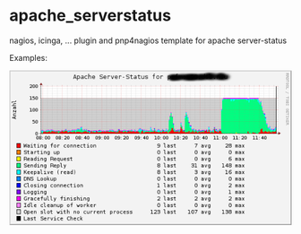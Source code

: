 # apache_serverstatus
nagios, icinga, ... plugin and pnp4nagios template for apache server-status

Examples:

![Apache 2.2](/screenshots/diagramm-1.png?raw=true "Apache 2.2")

